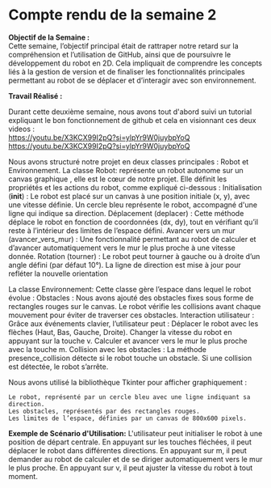 # Compte rendu de la semaine 2

**Objectif de la Semaine :**  
Cette semaine, l’objectif principal était de rattraper notre retard sur la compréhension et l’utilisation de GitHub, ainsi que de poursuivre le développement du robot en 2D. Cela impliquait de comprendre les concepts liés à la gestion de version et de finaliser les fonctionnalités principales permettant au robot de se déplacer et d’interagir avec son environnement.

**Travail Réalisé :**   

Durant cette deuxième semaine, nous avons tout d'abord suivi un tutorial expliquant le bon fonctionnement de github et cela en visionnant ces deux videos :  
https://youtu.be/X3KCX99I2pQ?si=ylpYr9W0juybpYoQ  
https://youtu.be/X3KCX99I2pQ?si=ylpYr9W0juybpYoQ

Nous avons structuré notre  projet en deux classes principales : Robot et Environnement.
La classe Robot: représente un robot autonome sur un canvas graphique , elle est le cœur de notre projet. Elle définit les propriétés et les actions du robot, comme expliqué ci-dessous :
    Initialisation (__init__) : Le robot est placé sur un canvas à une position initiale (x, y), avec une vitesse définie. Un cercle bleu représente le robot, accompagné d'une ligne qui indique sa direction.
    Déplacement (deplacer) : Cette méthode déplace le robot en fonction de coordonnées (dx, dy), tout en vérifiant qu’il reste à l’intérieur des limites de l’espace défini.
    Avancer vers un mur (avancer_vers_mur) : Une fonctionnalité permettant au robot de calculer et d’avancer automatiquement vers le mur le plus proche à une vitesse donnée.
    Rotation (tourner) : Le robot peut tourner à gauche ou à droite d’un angle défini (par défaut 10°). La ligne de direction est mise à jour pour refléter la nouvelle orientation  

La classe Environnement: Cette classe gère l’espace dans lequel le robot évolue :
    Obstacles : Nous avons ajouté des obstacles fixes sous forme de rectangles rouges sur le canvas. Le robot vérifie les collisions avant chaque mouvement pour éviter de traverser ces obstacles.
    Interaction utilisateur : Grâce aux événements clavier, l’utilisateur peut :
        Déplacer le robot avec les flèches (Haut, Bas, Gauche, Droite).
        Changer la vitesse du robot en appuyant sur la touche v.
        Calculer et avancer vers le mur le plus proche avec la touche m.
        Collision avec les obstacles : La méthode presence_collision détecte si le robot touche un obstacle. Si une collision est détectée, le robot s’arrête.

Nous avons utilisé la bibliothèque Tkinter pour afficher graphiquement :

    Le robot, représenté par un cercle bleu avec une ligne indiquant sa direction.
    Les obstacles, représentés par des rectangles rouges.
    Les limites de l’espace, définies par un canvas de 800x600 pixels.    

**Exemple de Scénario d'Utilisation:**
    L'utilisateur peut initialiser le robot à une position de départ centrale.
    En appuyant sur les touches fléchées, il peut déplacer le robot dans différentes directions.
    En appuyant sur m, il peut demander au robot de calculer et de se diriger automatiquement vers le mur le plus proche.
    En appuyant sur v, il peut ajuster la vitesse du robot à tout moment.
   
 
